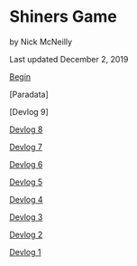 # Shiners Game
by Nick McNeilly

Last updated December 2, 2019

[Begin](https://nickmcneilly.github.io/shinersgame/shiners.html)

[Paradata]

[Devlog 9]

[Devlog 8](https://nickmc.netlify.com/post/02-12-2019-devlog-eight/)

[Devlog 7](https://nickmc.netlify.com/post/19-11-2019-devlog-seven/)

[Devlog 6](https://nickmc.netlify.com/post/03-11-2019-devlog-six/)

[Devlog 5](https://nickmc.netlify.com/post/23-10-2019-devlog-five/)

[Devlog 4](https://nickmc.netlify.com/post/16-10-2019-devlog-four/)

[Devlog 3](https://nickmc.netlify.com/post/09-10-2019-devlog-three/)

[Devlog 2](https://nickmc.netlify.com/post/02-10-2019-devlog-two/)

[Devlog 1](https://nickmc.netlify.com/post/17-09-2019-devlog-one/)
